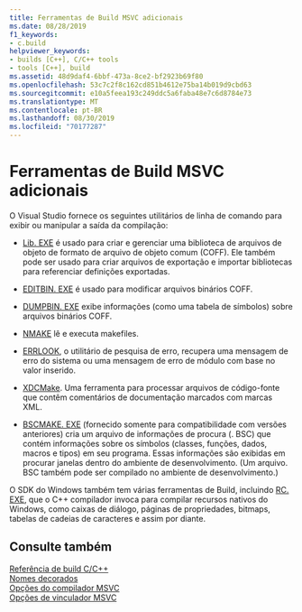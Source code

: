 ```yaml
---
title: Ferramentas de Build MSVC adicionais
ms.date: 08/28/2019
f1_keywords:
- c.build
helpviewer_keywords:
- builds [C++], C/C++ tools
- tools [C++], build
ms.assetid: 48d9daf4-6bbf-473a-8ce2-bf2923b69f80
ms.openlocfilehash: 53c7c2f8c162cd851b4612e75ba14b019d9cbd63
ms.sourcegitcommit: e10a5feea193c249ddc5a6faba48e7c6d8784e73
ms.translationtype: MT
ms.contentlocale: pt-BR
ms.lasthandoff: 08/30/2019
ms.locfileid: "70177287"
---
```

# <a name="additional-msvc-build-tools"></a>Ferramentas de Build MSVC adicionais

O Visual Studio fornece os seguintes utilitários de linha de comando para exibir ou manipular a saída da compilação:

- [Lib. EXE](lib-reference.md) é usado para criar e gerenciar uma biblioteca de arquivos de objeto de formato de arquivo de objeto comum (COFF). Ele também pode ser usado para criar arquivos de exportação e importar bibliotecas para referenciar definições exportadas.

- [EDITBIN. EXE](editbin-reference.md) é usado para modificar arquivos binários COFF.

- [DUMPBIN. EXE](dumpbin-reference.md) exibe informações (como uma tabela de símbolos) sobre arquivos binários COFF.

- [NMAKE](nmake-reference.md) lê e executa makefiles.

- [ERRLOOK](value-edit-control.md), o utilitário de pesquisa de erro, recupera uma mensagem de erro do sistema ou uma mensagem de erro de módulo com base no valor inserido.

- [XDCMake](xdcmake-reference.md). Uma ferramenta para processar arquivos de código-fonte que contêm comentários de documentação marcados com marcas XML.

- [BSCMAKE. EXE](bscmake-reference.md) (fornecido somente para compatibilidade com versões anteriores) cria um arquivo de informações de procura (. BSC) que contém informações sobre os símbolos (classes, funções, dados, macros e tipos) em seu programa. Essas informações são exibidas em procurar janelas dentro do ambiente de desenvolvimento. (Um arquivo. BSC também pode ser compilado no ambiente de desenvolvimento.)

O SDK do Windows também tem várias ferramentas de Build, incluindo [RC. EXE](/windows/win32/menurc/resource-compiler), que o C++ compilador invoca para compilar recursos nativos do Windows, como caixas de diálogo, páginas de propriedades, bitmaps, tabelas de cadeias de caracteres e assim por diante.

## <a name="see-also"></a>Consulte também

[Referência de build C/C++](c-cpp-building-reference.md)<br/>
[Nomes decorados](decorated-names.md)<br/>
[Opções do compilador MSVC](compiler-options.md)<br/>
[Opções de vinculador MSVC](linker-options.md)
